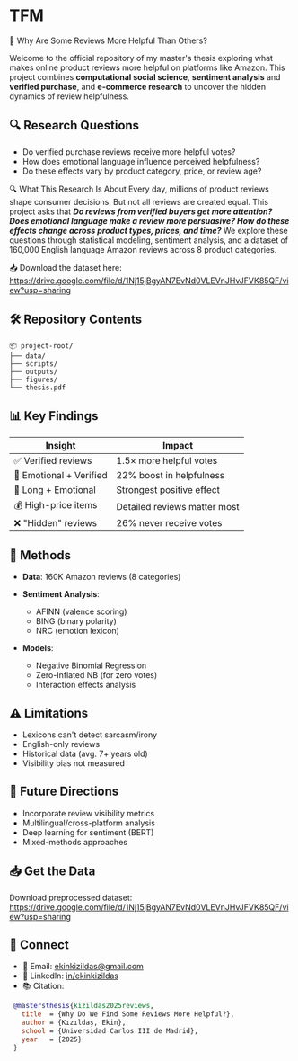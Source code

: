
# TFM

🧠 Why Are Some Reviews More Helpful Than Others?

Welcome to the official repository of my master's thesis exploring what
makes online product reviews more helpful on platforms like Amazon. This
project combines **computational social science**, **sentiment
analysis** and **verified purchase**, and **e-commerce research** to uncover the hidden dynamics
of review helpfulness.

## 🔍 Research Questions
- Do verified purchase reviews receive more helpful votes?
- How does emotional language influence perceived helpfulness?
- Do these effects vary by product category, price, or review age?

🔍 What This Research Is About Every day, millions of product reviews
shape consumer decisions. But not all reviews are created equal. This
project asks that ***Do reviews from verified buyers get more attention?
Does emotional language make a review more persuasive? How do these
effects change across product types, prices, and time?*** We explore
these questions through statistical modeling, sentiment analysis, and a
dataset of 160,000 English language Amazon reviews across 8 product
categories.


📥 Download the dataset here:
<https://drive.google.com/file/d/1Nj15jBgyAN7EvNd0VLEVnJHvJFVK85QF/view?usp=sharing>

## 🛠️ Repository Contents

```         
📦 project-root/
├── data/
├── scripts/
├── outputs/
├── figures/
└── thesis.pdf
```

## 📊 Key Findings
| Insight | Impact |
|---------|--------|
| ✅ Verified reviews | 1.5× more helpful votes |
| 💬 Emotional + Verified | 22% boost in helpfulness |
| 📝 Long + Emotional | Strongest positive effect |
| 💰 High-price items | Detailed reviews matter most |
| ❌ "Hidden" reviews | 26% never receive votes |

## 🧮 Methods
- **Data**: 160K Amazon reviews (8 categories)

- **Sentiment Analysis**: 
  - AFINN (valence scoring)  
  - BING (binary polarity)
  - NRC (emotion lexicon)
  
- **Models**:
  - Negative Binomial Regression
  - Zero-Inflated NB (for zero votes)
  - Interaction effects analysis

## ⚠️ Limitations
- Lexicons can't detect sarcasm/irony
- English-only reviews
- Historical data (avg. 7+ years old)
- Visibility bias not measured

## 🚀 Future Directions
- Incorporate review visibility metrics
- Multilingual/cross-platform analysis
- Deep learning for sentiment (BERT)
- Mixed-methods approaches

## 📥 Get the Data
Download preprocessed dataset:  
https://drive.google.com/file/d/1Nj15jBgyAN7EvNd0VLEVnJHvJFVK85QF/view?usp=sharing 


## 💬 Connect
- 📧 Email: ekinkizildas@gmail.com  
- 🔗 LinkedIn: [in/ekinkizildas](https://www.linkedin.com/in/ekinkizildas)
- 📚 Citation:  
 ```bibtex
  @mastersthesis{kizildas2025reviews,
    title  = {Why Do We Find Some Reviews More Helpful?},
    author = {Kızıldaş, Ekin},
    school = {Universidad Carlos III de Madrid},
    year   = {2025}
  }
```
